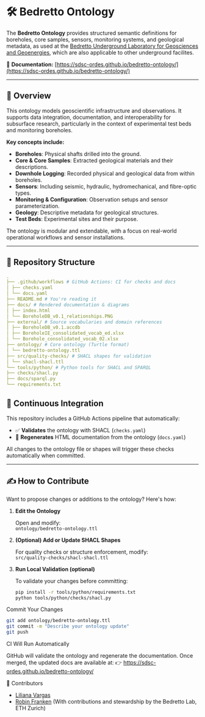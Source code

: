 # 🛠️ Bedretto Ontology

The **Bedretto Ontology** provides structured semantic definitions for boreholes, core samples, sensors, monitoring systems, and geological metadata, as used at the [Bedretto Underground Laboratory for Geosciences and Geoenergies](https://bedrettolab.ethz.ch), which are also applicable to other underground facilites.

📄 **Documentation:** [https://sdsc-ordes.github.io/bedretto-ontology/](https://sdsc-ordes.github.io/bedretto-ontology/)

---

## 🧠 Overview

This ontology models geoscientific infrastructure and observations. It supports data integration, documentation, and interoperability for subsurface research, particularly in the context of experimental test beds and monitoring boreholes.

**Key concepts include:**

- **Boreholes**: Physical shafts drilled into the ground.
- **Core & Core Samples**: Extracted geological materials and their descriptions.
- **Downhole Logging**: Recorded physical and geological data from within boreholes.
- **Sensors**: Including seismic, hydraulic, hydromechanical, and fibre-optic types.
- **Monitoring & Configuration**: Observation setups and sensor parameterization.
- **Geology**: Descriptive metadata for geological structures.
- **Test Beds**: Experimental sites and their purpose.

The ontology is modular and extendable, with a focus on real-world operational workflows and sensor installations.

---

## 📁 Repository Structure
```yaml
.
├── .github/workflows # GitHub Actions: CI for checks and docs
│ ├── checks.yaml
│ └── docs.yaml
├── README.md # You're reading it
├── docs/ # Rendered documentation & diagrams
│ ├── index.html
│ └── BoreholeDB_v0.1_relationships.PNG
├── external/ # Source vocabularies and domain references
│ ├── BoreholeDB_v0.1.accdb
│ ├── BoreholeIE_consolidated_vocab_ed.xlsx
│ └── Borehole_consolidated_vocab_02.xlsx
├── ontology/ # Core ontology (Turtle format)
│ └── bedretto-ontology.ttl
├── src/quality-checks/ # SHACL shapes for validation
│ └── shacl-shacl.ttl
└── tools/python/ # Python tools for SHACL and SPARQL
├── checks/shacl.py
├── docs/sparql.py
└── requirements.txt
```
## 🧪 Continuous Integration

This repository includes a GitHub Actions pipeline that automatically:

- ✅ **Validates** the ontology with SHACL (`checks.yaml`)
- 🧾 **Regenerates** HTML documentation from the ontology (`docs.yaml`)

All changes to the ontology file or shapes will trigger these checks automatically when committed.

---

## ✍️ How to Contribute

Want to propose changes or additions to the ontology? Here's how:

1. **Edit the Ontology**

   Open and modify:  
   `ontology/bedretto-ontology.ttl`

2. **(Optional) Add or Update SHACL Shapes**

   For quality checks or structure enforcement, modify:  
   `src/quality-checks/shacl-shacl.ttl`

3. **Run Local Validation (optional)**

   To validate your changes before committing:
   ```bash
   pip install -r tools/python/requirements.txt
   python tools/python/checks/shacl.py
Commit Your Changes

```bash
git add ontology/bedretto-ontology.ttl
git commit -m "Describe your ontology update"
git push
```
CI Will Run Automatically

GitHub will validate the ontology and regenerate the documentation.
Once merged, the updated docs are available at:
👉 https://sdsc-ordes.github.io/bedretto-ontology/

👥 Contributors

- [Liliana Vargas](https://github.com/anailil)
- [Robin Franken](https://github.com/rmfranken/) (With contributions and stewardship by the Bedretto Lab, ETH Zurich)
